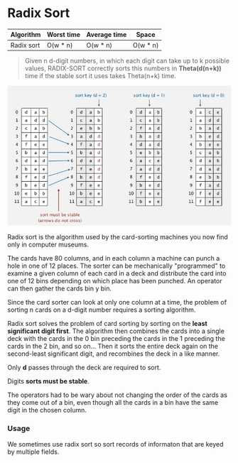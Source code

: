 # Radix Sort

| Algorithm      | Worst time | Average time | Space |
|----------------|------------|--------------|-------|
| Radix sort	 | O(w * n)   | O(w * n)     | O(w * n) | 

> Given n d-digit numbers, in which each digit can take up to k possible values, RADIX-SORT correctly sorts this numbers in __Theta(d(n+k))__ time if the stable sort it uses takes Theta(n+k) time.

![radix sort](./radix.png)

Radix sort is the algorithm used by the card-sorting machines you now find only in computer museums.

The cards have 80 columns, and in each column a machine can punch a hole in one of 12 places. The sorter can be mechanically "programmed" to examine a given column of each card in a deck and distribute the card into one of 12 bins depending on which place has been punched. An operator can then gather the cards bin y bin. 

Since the card sorter can look at only one column at a time, the problem of sorting n cards on a d-digit number requires a sorting algorithm.

Radix sort solves the problem of card sorting by sorting on the __least significant digit first__. The algorithm then combines the cards into a single deck with the cards in the 0 bin preceding the cards in the 1 preceding the cards in the 2 bin, and so on... Then it sorts the entire deck again on the second-least significant digit, and recombines the deck in a like manner.

Only __d__ passes through the deck are required to sort.

Digits __sorts must be stable__.

The operators had to be wary about not changing the order of the cards as they come out of a bin, even though all the cards in a bin have the same digit in the chosen column.

### Usage

We sometimes use radix sort so sort records of informaton that are keyed by multiple fields. 
